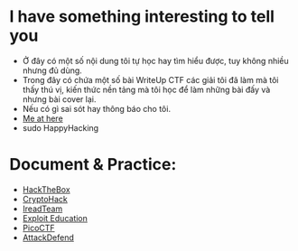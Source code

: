 
# I have something interesting to tell you
- Ở đây có một số nội dung tôi tự học hay tìm hiểu được, tuy không nhiều nhưng đủ dùng.
- Trong đây có chứa một số bài WriteUp CTF các giải tôi đã làm mà tôi thấy thú vị, kiến thức nền tảng mà tôi học để làm những bài đấy và nhưng bài cover lại.
- Nếu có gì sai sót hay thông báo cho tôi.
- [Me at here](https://www.facebook.com/chinh.do.day/)
- sudo HappyHacking

# Document & Practice: 
- [HackTheBox](https://academy.hackthebox.com/)
- [CryptoHack](https://cryptohack.org/)
- [IreadTeam](https://www.ired.team/)
- [Exploit Education](https://exploit.education/)
- [PicoCTF](https://picoctf.org/)
- [AttackDefend](https://attackdefense.com/)

